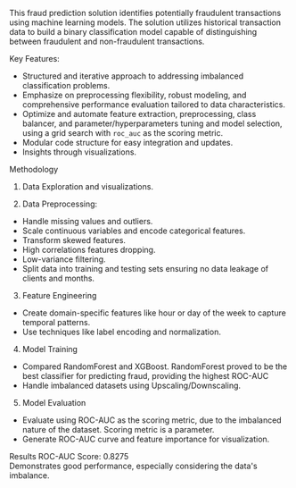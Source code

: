 This fraud prediction solution identifies potentially fraudulent transactions using machine learning models. 
The solution utilizes historical transaction data to build a binary classification model capable of distinguishing between fraudulent and non-fraudulent transactions. 

Key Features:
  - Structured and iterative approach to addressing imbalanced classification problems.
  - Emphasize on preprocessing flexibility, robust modeling, and comprehensive performance evaluation tailored to data characteristics.
  - Optimize and automate feature extraction, preprocessing, class balancer, and parameter/hyperparameters tuning and model selection, using a grid search with `roc_auc` as the scoring metric. 
  - Modular code structure for easy integration and updates.
  - Insights through visualizations.

Methodology
1. Data Exploration and visualizations.

2. Data Preprocessing:
  - Handle missing values and outliers.
  - Scale continuous variables and encode categorical features.
  - Transform skewed features.
  - High correlations features dropping.
  - Low-variance filtering.
  - Split data into training and testing sets ensuring no data leakage of clients and months. 

3. Feature Engineering
  - Create domain-specific features like hour or day of the week to capture temporal patterns.
  - Use techniques like label encoding and normalization.

4. Model Training
  - Compared RandomForest and XGBoost. RandomForest proved to be the best classifier for predicting fraud, providing the highest ROC-AUC
  - Handle imbalanced datasets using Upscaling/Downscaling.

5. Model Evaluation
  - Evaluate using ROC-AUC as the scoring metric, due to the imbalanced nature of the dataset. Scoring metric is a parameter.
  - Generate ROC-AUC curve and feature importance for visualization.

Results
ROC-AUC Score: 0.8275  
Demonstrates good performance, especially considering the data's imbalance.

